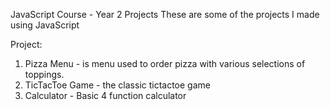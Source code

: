 JavaScript Course - Year 2 Projects 
These are some of the projects I made using JavaScript

Project:
1. Pizza Menu - is menu used to order pizza with various selections of toppings.
2. TicTacToe Game - the classic tictactoe game
3. Calculator - Basic 4 function calculator
